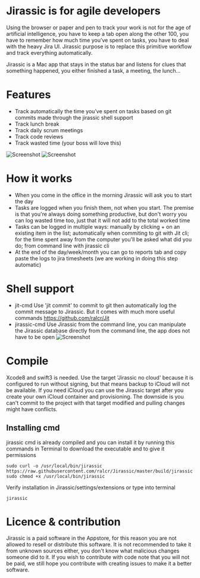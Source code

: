 # Jirassic is for agile developers

Using the browser or paper and pen to track your work is not for the age of artificial intelligence, you have to keep a tab open along the other 100, you have to remember how much time you’ve spent on tasks, you have to deal with the heavy Jira UI. Jirassic purpose is to replace this primitive workflow and track everything automatically.

Jirassic is a Mac app that stays in the status bar and listens for clues that something happened, you either finished a task, a meeting, the lunch...

# Features
- Track automatically the time you’ve spent on tasks based on git commits made through the jirassic shell support
- Track lunch break
- Track daily scrum meetings
- Track code reviews
- Track wasted time (your boss will love this)

![Screenshot](https://s3.postimg.org/txo1juatf/Tasks.png)
![Screenshot](https://s16.postimg.org/u10ss7i85/Sengs.png)

# How it works
- When you come in the office in the morning Jirassic will ask you to start the day
- Tasks are logged when you finish them, not when you start. The premise is that you're always doing something productive, but don't worry you can log wasted time too, just that it will not add to the total worked time
- Tasks can be logged in multiple ways: manually by clicking + on an existing item in the list; automatically when commiting to git with Jit cli; for the time spent away from the computer you'll be asked what did you do; from command line with jirassic cli
- At the end of the day/week/month you can go to reports tab and copy paste the logs to jira timesheets (we are working in doing this step automatic)

# Shell support
- jit-cmd Use 'jit commit' to commit to git then automatically log the commit message to Jirassic. But it comes with much more useful commands https://github.com/ralcr/Jit
- jirassic-cmd Use Jirassic from the command line, you can manipulate the Jirassic database directly from the command line, the app does not have to be open
![Screenshot](https://s1.postimg.org/tq0jtk65b/Screen_Shot_2017-04-01_at_17.45.21.png)

# Compile
Xcode8 and swift3 is needed. Use the target 'Jirassic no cloud' because it is configured to run without signing, but that means backup to iCloud will not be available. If you need iCloud you can use the Jirassic target after you create your own iCloud container and provisioning. The downside is you can't commit to the project with that target modified and pulling changes might have conflicts.

## Installing cmd

jirassic cmd is already compiled and you can install it by running this commands in Terminal to download the executable and to give it permissions

    sudo curl -o /usr/local/bin/jirassic https://raw.githubusercontent.com/ralcr/Jirassic/master/build/jirassic
    sudo chmod +x /usr/local/bin/jirassic

Verify installation in Jirassic/settings/extensions or type into terminal

    jirassic


# Licence & contribution
Jirassic is a paid software in the Appstore, for this reason you are not allowed to resell or distribute this software. It is not recommended to take it from unknown sources either, you don't know what malicious changes someone did to it. If you wish to contribute with code note that you will not be paid, we still hope you contribute with creating issues to make it a better software.
